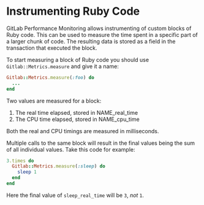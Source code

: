 # Instrumenting Ruby Code

GitLab Performance Monitoring allows instrumenting of custom blocks of Ruby
code. This can be used to measure the time spent in a specific part of a larger
chunk of code. The resulting data is stored as a field in the transaction that
executed the block.

To start measuring a block of Ruby code you should use `Gitlab::Metrics.measure`
and give it a name:

```ruby
Gitlab::Metrics.measure(:foo) do
  ...
end
```

Two values are measured for a block:

1. The real time elapsed, stored in NAME_real_time
2. The CPU time elapsed, stored in NAME_cpu_time

Both the real and CPU timings are measured in milliseconds.

Multiple calls to the same block will result in the final values being the sum
of all individual values. Take this code for example:

```ruby
3.times do
  Gitlab::Metrics.measure(:sleep) do
    sleep 1
  end
end
```

Here the final value of `sleep_real_time` will be `3`, _not_ `1`.
